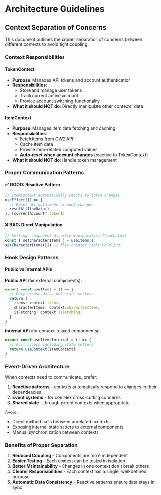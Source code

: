 # Architecture Guidelines

## Context Separation of Concerns

This document outlines the proper separation of concerns between different contexts to avoid tight coupling.

### Context Responsibilities

#### TokenContext
- **Purpose**: Manages API tokens and account authentication
- **Responsibilities**: 
  - Store and manage user tokens
  - Track current active account
  - Provide account switching functionality
- **What it should NOT do**: Directly manipulate other contexts' data

#### ItemContext  
- **Purpose**: Manages item data fetching and caching
- **Responsibilities**:
  - Fetch items from GW2 API
  - Cache item data
  - Provide item-related computed values
  - **Auto-reset when account changes** (reactive to TokenContext)
- **What it should NOT do**: Handle token management

### Proper Communication Patterns

#### ✅ GOOD: Reactive Pattern
```typescript
// ItemContext automatically reacts to token changes
useEffect(() => {
  // Reset all data when account changes
  resetAllItemData()
}, [currentAccount?.token])
```

#### ❌ BAD: Direct Manipulation
```typescript
// Settings component directly manipulating ItemContext
const { setCharacterItems } = useItems()
setCharacterItems([]) // This creates tight coupling!
```

### Hook Design Patterns

#### Public vs Internal APIs

**Public API** (for external components):
```typescript
export const useItems = () => {
  // Only expose data, not state setters
  return {
    items: context.items,
    characterItems: context.characterItems,
    isFetching: context.isFetching,
  }
}
```

**Internal API** (for context-related components):
```typescript
export const useItemsInternal = () => {
  // Full access including state setters
  return useContext(ItemContext)
}
```

### Event-Driven Architecture

When contexts need to communicate, prefer:

1. **Reactive patterns** - contexts automatically respond to changes in their dependencies
2. **Event systems** - for complex cross-cutting concerns
3. **Shared state** - through parent contexts when appropriate

Avoid:
- Direct method calls between unrelated contexts
- Exposing internal state setters to external components
- Manual synchronization between contexts

### Benefits of Proper Separation

1. **Reduced Coupling** - Components are more independent
2. **Easier Testing** - Each context can be tested in isolation  
3. **Better Maintainability** - Changes in one context don't break others
4. **Clearer Responsibilities** - Each context has a single, well-defined purpose
5. **Automatic Data Consistency** - Reactive patterns ensure data stays in sync